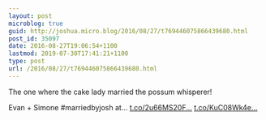 ```yaml
---
layout: post
microblog: true
guid: http://joshua.micro.blog/2016/08/27/t769446075866439680.html
post_id: 35097
date: 2016-08-27T19:06:54+1100
lastmod: 2019-07-30T17:41:21+1100
type: post
url: /2016/08/27/t769446075866439680.html
---
```

The one where the cake lady married the possum whisperer!

Evan + Simone #marriedbyjosh at… [t.co/2u66MS20F...](https://t.co/2u66MS20Fs) [t.co/KuC08Wk4e...](https://t.co/KuC08Wk4eH)
